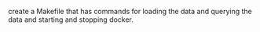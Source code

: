 
create a Makefile that has commands for loading the data and querying the data and starting and stopping docker.